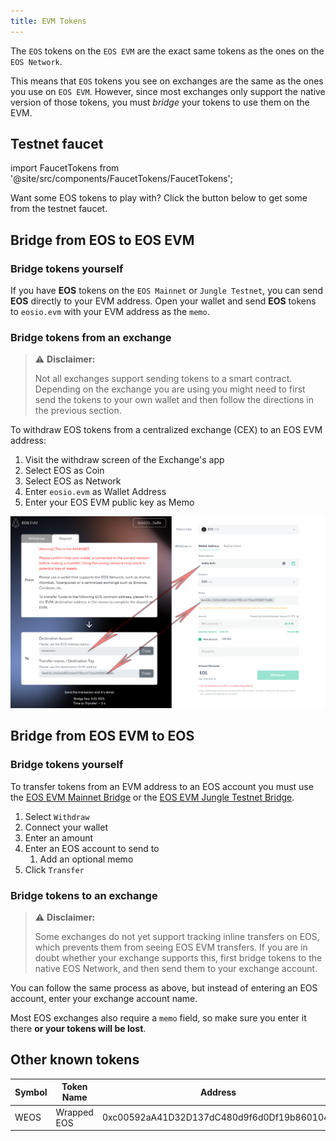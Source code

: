 ```yaml
---
title: EVM Tokens
--- 
```


The `EOS` tokens on the `EOS EVM` are the exact same tokens as the ones on the `EOS Network`.

This means that `EOS` tokens you see on exchanges are the same as the ones you use on `EOS EVM`. However, since most 
exchanges only support the native version of those tokens, you must *bridge* your tokens to use them on the EVM.

## Testnet faucet

import FaucetTokens from '@site/src/components/FaucetTokens/FaucetTokens';

Want some EOS tokens to play with? Click the button below to get some from the testnet faucet.

<FaucetTokens />

## Bridge from EOS to EOS EVM

### Bridge tokens yourself 

If you have **EOS** tokens on the `EOS Mainnet` or `Jungle Testnet`, you can send **EOS** directly to your EVM address.
Open your wallet and send **EOS** tokens to `eosio.evm` with your EVM address as the `memo`.


### Bridge tokens from an exchange

> ⚠ **Disclaimer:**
> 
> Not all exchanges support sending tokens to a smart contract. Depending on the exchange you are using you might need
> to first send the tokens to your own wallet and then follow the directions in the previous section.

To withdraw EOS tokens from a centralized exchange (CEX) to an EOS EVM address:

1. Visit the withdraw screen of the Exchange's app
2. Select EOS as Coin
3. Select EOS as Network
4. Enter `eosio.evm` as Wallet Address
5. Enter your EOS EVM public key as Memo

![EOS EVM Token Flow](/images/EOS-EVM_withdraw_from_CEX_to_wallet.png)




## Bridge from EOS EVM to EOS

### Bridge tokens yourself

To transfer tokens from an EVM address to an EOS account you must use the [EOS EVM Mainnet Bridge](https://bridge.evm.eosnetwork.com/)
or the [EOS EVM Jungle Testnet Bridge](https://bridge.testnet.evm.eosnetwork.com/).

1. Select `Withdraw`
2. Connect your wallet
3. Enter an amount
4. Enter an EOS account to send to
   1. Add an optional memo
5. Click `Transfer`

### Bridge tokens to an exchange

> ⚠ **Disclaimer:**
>
> Some exchanges do not yet support tracking inline transfers on EOS, which prevents them from seeing EOS EVM transfers. 
> If you are in doubt whether your exchange supports this, first bridge tokens to the native EOS Network, and then send them
> to your exchange account.

You can follow the same process as above, but instead of entering an EOS account, enter your exchange account name.

Most EOS exchanges also require a `memo` field, so make sure you enter it there **or your tokens will be lost**.








## Other known tokens

| Symbol    | Token Name      | Address                                                                |
|-----------|-----------------|------------------------------------------------------------------------|
| WEOS | Wrapped EOS     | 0xc00592aA41D32D137dC480d9f6d0Df19b860104F |
